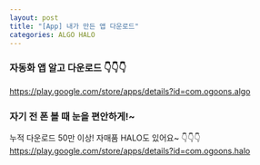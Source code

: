 ```yaml
---
layout: post
title: "[App] 내가 만든 앱 다운로드"
categories: ALGO HALO
---
```


### 자동화 앱 알고 다운로드 👇👇👇
<https://play.google.com/store/apps/details?id=com.ogoons.algo>


### 자기 전 폰 볼 때 눈을 편안하게!~
누적 다운로드 50만 이상! 자매품 HALO도 있어요~ 👇👇👇
<br><https://play.google.com/store/apps/details?id=com.ogoons.halo>
